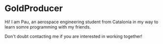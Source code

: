 # GoldProducer


Hi! I am Pau, an aerospace engineering student from Catalonia in my way to learn somre programming with my friends.

Don't doubt contacting me if you are interested in working together!

